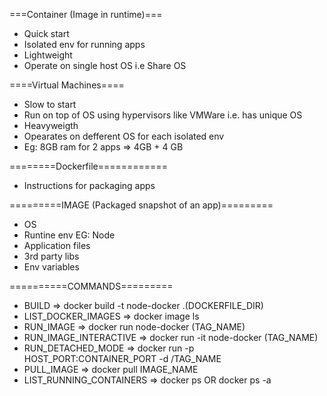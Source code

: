 ===Container (Image in runtime)===

- Quick start
- Isolated env for running apps
- Lightweight
- Operate on single host OS i.e Share OS

====Virtual Machines====

- Slow to start
- Run on top of OS using hypervisors like VMWare i.e. has unique OS
- Heavyweigth
- Opearates on defferent OS for each isolated env
- Eg: 8GB ram for 2 apps => 4GB + 4 GB

========Dockerfile============

- Instructions for packaging apps

=========IMAGE (Packaged snapshot of an app)=========

- OS
- Runtine env EG: Node
- Application files
- 3rd party libs
- Env variables

==========COMMANDS=========

- BUILD => docker build -t node-docker .(DOCKERFILE_DIR)
- LIST_DOCKER_IMAGES => docker image ls
- RUN_IMAGE => docker run node-docker (TAG_NAME)
- RUN_IMAGE_INTERACTIVE => docker run -it node-docker (TAG_NAME)
- RUN_DETACHED_MODE => docker run -p HOST_PORT:CONTAINER_PORT -d <your username>/TAG_NAME
- PULL_IMAGE => docker pull IMAGE_NAME
- LIST_RUNNING_CONTAINERS => docker ps OR docker ps -a
